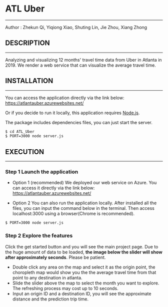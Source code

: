 # ATL Uber

-------------

Author          : Zhekun Qi, Yiqiong Xiao, Shuting Lin, Jie Zhou, Xiang Zhong


## DESCRIPTION
-------------

Analyzing and visualizing 12 months' travel time data from Uber in Atlanta in 2019. We render a web service that can visualize the average travel time.

## INSTALLATION
-------------
You can access the application directly via the link below:
https://atlantauber.azurewebsites.net/

Or if you decide to run it locally, this application requires [Node.js](https://nodejs.org/).

The package includes dependencies files, you can just start the server.

```sh
$ cd ATL_Uber
$ PORT=3000 node server.js
```

## EXECUTION
-------------

### Step 1  Launch the application
 - Option 1 (recommended)
We deployed our web service on Azure. You can access it directly via the link below:
https://atlantauber.azurewebsites.net/

 - Option 2
You can also run the application locally. After installed all the files, you can input the command below in the terminal.  Then access localhost:3000 using a browser(Chrome is recommended).
```sh 
$ PORT=3000 node server.js
```

### Step 2 Explore the features
Click the get started button and you will see the main project page. Due to the huge amount of data to be loaded, **the image below the slider will show after approximately seconds**. Please be patient. 
 - Double click any area on the map and select it as the origin point, the choropleth map would show you the the average travel time from that point to any destination in atlanta.
 - Slide the slider above the map to select the month you want to explore. The refreshing process may cost up to 10 seconds.
 - Input an origin ID and a destination ID, you will see the approximate distance and the prediction trip time.
